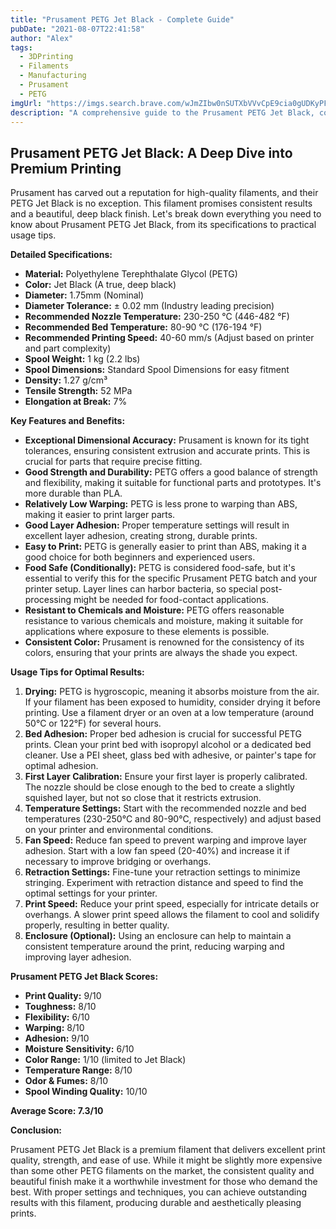 ```yaml
---
title: "Prusament PETG Jet Black - Complete Guide"
pubDate: "2021-08-07T22:41:58"
author: "Alex"
tags:
  - 3DPrinting
  - Filaments
  - Manufacturing
  - Prusament
  - PETG
imgUrl: "https://imgs.search.brave.com/wJmZIbw0nSUTXbVVvCpE9cia0gUDKyPFQHrBvYmPxUY/rs:fit:860:0:0:0/g:ce/aHR0cHM6Ly9tLm1l/ZGlhLWFtYXpvbi5j/b20vaW1hZ2VzL0kv/NzFJM04yNkFrMUwu/anBn"
description: "A comprehensive guide to the Prusament PETG Jet Black, covering specifications, usage tips, and comparisons with similar products."
---
```


## Prusament PETG Jet Black: A Deep Dive into Premium Printing

Prusament has carved out a reputation for high-quality filaments, and their PETG Jet Black is no exception. This filament promises consistent results and a beautiful, deep black finish. Let's break down everything you need to know about Prusament PETG Jet Black, from its specifications to practical usage tips.

**Detailed Specifications:**

*   **Material:** Polyethylene Terephthalate Glycol (PETG)
*   **Color:** Jet Black (A true, deep black)
*   **Diameter:** 1.75mm (Nominal)
*   **Diameter Tolerance:** ± 0.02 mm (Industry leading precision)
*   **Recommended Nozzle Temperature:** 230-250 °C (446-482 °F)
*   **Recommended Bed Temperature:** 80-90 °C (176-194 °F)
*   **Recommended Printing Speed:** 40-60 mm/s (Adjust based on printer and part complexity)
*   **Spool Weight:** 1 kg (2.2 lbs)
*   **Spool Dimensions:** Standard Spool Dimensions for easy fitment
*   **Density:** 1.27 g/cm³
*   **Tensile Strength:** 52 MPa
*   **Elongation at Break:** 7%

**Key Features and Benefits:**

*   **Exceptional Dimensional Accuracy:** Prusament is known for its tight tolerances, ensuring consistent extrusion and accurate prints. This is crucial for parts that require precise fitting.
*   **Good Strength and Durability:** PETG offers a good balance of strength and flexibility, making it suitable for functional parts and prototypes. It's more durable than PLA.
*   **Relatively Low Warping:** PETG is less prone to warping than ABS, making it easier to print larger parts.
*   **Good Layer Adhesion:** Proper temperature settings will result in excellent layer adhesion, creating strong, durable prints.
*   **Easy to Print:** PETG is generally easier to print than ABS, making it a good choice for both beginners and experienced users.
*   **Food Safe (Conditionally):** PETG is considered food-safe, but it's essential to verify this for the specific Prusament PETG batch and your printer setup. Layer lines can harbor bacteria, so special post-processing might be needed for food-contact applications.
*   **Resistant to Chemicals and Moisture:** PETG offers reasonable resistance to various chemicals and moisture, making it suitable for applications where exposure to these elements is possible.
*   **Consistent Color:** Prusament is renowned for the consistency of its colors, ensuring that your prints are always the shade you expect.

**Usage Tips for Optimal Results:**

1.  **Drying:** PETG is hygroscopic, meaning it absorbs moisture from the air. If your filament has been exposed to humidity, consider drying it before printing. Use a filament dryer or an oven at a low temperature (around 50°C or 122°F) for several hours.
2.  **Bed Adhesion:** Proper bed adhesion is crucial for successful PETG prints. Clean your print bed with isopropyl alcohol or a dedicated bed cleaner. Use a PEI sheet, glass bed with adhesive, or painter's tape for optimal adhesion.
3.  **First Layer Calibration:** Ensure your first layer is properly calibrated. The nozzle should be close enough to the bed to create a slightly squished layer, but not so close that it restricts extrusion.
4.  **Temperature Settings:** Start with the recommended nozzle and bed temperatures (230-250°C and 80-90°C, respectively) and adjust based on your printer and environmental conditions.
5.  **Fan Speed:** Reduce fan speed to prevent warping and improve layer adhesion. Start with a low fan speed (20-40%) and increase it if necessary to improve bridging or overhangs.
6.  **Retraction Settings:** Fine-tune your retraction settings to minimize stringing. Experiment with retraction distance and speed to find the optimal settings for your printer.
7.  **Print Speed:** Reduce your print speed, especially for intricate details or overhangs. A slower print speed allows the filament to cool and solidify properly, resulting in better quality.
8.  **Enclosure (Optional):** Using an enclosure can help to maintain a consistent temperature around the print, reducing warping and improving layer adhesion.

**Prusament PETG Jet Black Scores:**

*   **Print Quality:** 9/10
*   **Toughness:** 8/10
*   **Flexibility:** 6/10
*   **Warping:** 8/10
*   **Adhesion:** 9/10
*   **Moisture Sensitivity:** 6/10
*   **Color Range:** 1/10 (limited to Jet Black)
*   **Temperature Range:** 8/10
*   **Odor & Fumes:** 8/10
*   **Spool Winding Quality:** 10/10

**Average Score: 7.3/10**

**Conclusion:**

Prusament PETG Jet Black is a premium filament that delivers excellent print quality, strength, and ease of use. While it might be slightly more expensive than some other PETG filaments on the market, the consistent quality and beautiful finish make it a worthwhile investment for those who demand the best. With proper settings and techniques, you can achieve outstanding results with this filament, producing durable and aesthetically pleasing prints.
